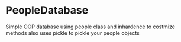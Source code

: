 # PeopleDatabase
Simple OOP database using people class and inhardence to costmize methods also uses pickle to pickle your people objects
